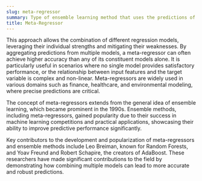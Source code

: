 ```yaml
---
slug: meta-regressor
summary: Type of ensemble learning method that uses the predictions of several base regression models to train a second-level model to make a final prediction.
title: Meta-Regressor
---
```


This approach allows the combination of different regression models, leveraging their individual strengths and mitigating their weaknesses. By aggregating predictions from multiple models, a meta-regressor can often achieve higher accuracy than any of its constituent models alone. It is particularly useful in scenarios where no single model provides satisfactory performance, or the relationship between input features and the target variable is complex and non-linear. Meta-regressors are widely used in various domains such as finance, healthcare, and environmental modeling, where precise predictions are critical.

The concept of meta-regressors extends from the general idea of ensemble learning, which became prominent in the 1990s. Ensemble methods, including meta-regressors, gained popularity due to their success in machine learning competitions and practical applications, showcasing their ability to improve predictive performance significantly.

Key contributors to the development and popularization of meta-regressors and ensemble methods include Leo Breiman, known for Random Forests, and Yoav Freund and Robert Schapire, the creators of AdaBoost. These researchers have made significant contributions to the field by demonstrating how combining multiple models can lead to more accurate and robust predictions.
